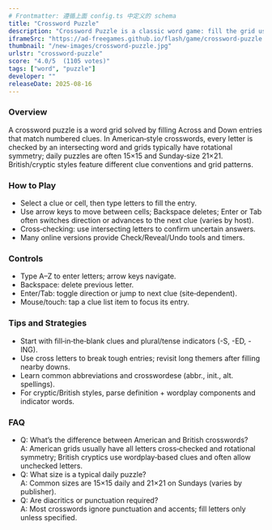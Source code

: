 ```yaml
---
# Frontmatter: 遵循上面 config.ts 中定义的 schema
title: "Crossword Puzzle"
description: "Crossword Puzzle is a classic word game: fill the grid using across and down clues to complete the puzzle."
iframeSrc: "https://ad-freegames.github.io/flash/game/crossword-puzzle.html"
thumbnail: "/new-images/crossword-puzzle.jpg"
urlstr: "crossword-puzzle"
score: "4.0/5  (1105 votes)"
tags: ["word", "puzzle"]
developer: ""
releaseDate: 2025-08-16
---
```



### Overview
A crossword puzzle is a word grid solved by filling Across and Down entries that match numbered clues. In American‑style crosswords, every letter is checked by an intersecting word and grids typically have rotational symmetry; daily puzzles are often 15×15 and Sunday‑size 21×21. British/cryptic styles feature different clue conventions and grid patterns. 

### How to Play
- Select a clue or cell, then type letters to fill the entry.  
- Use arrow keys to move between cells; Backspace deletes; Enter or Tab often switches direction or advances to the next clue (varies by host).  
- Cross‑checking: use intersecting letters to confirm uncertain answers.  
- Many online versions provide Check/Reveal/Undo tools and timers.  

### Controls
- Type A–Z to enter letters; arrow keys navigate.  
- Backspace: delete previous letter.  
- Enter/Tab: toggle direction or jump to next clue (site‑dependent).  
- Mouse/touch: tap a clue list item to focus its entry.  

### Tips and Strategies
- Start with fill‑in‑the‑blank clues and plural/tense indicators (-S, -ED, -ING).  
- Use cross letters to break tough entries; revisit long themers after filling nearby downs.  
- Learn common abbreviations and crosswordese (abbr., init., alt. spellings).  
- For cryptic/British styles, parse definition + wordplay components and indicator words.  

### FAQ
- Q: What’s the difference between American and British crosswords?  
  A: American grids usually have all letters cross‑checked and rotational symmetry; British cryptics use wordplay‑based clues and often allow unchecked letters.  
- Q: What size is a typical daily puzzle?  
  A: Common sizes are 15×15 daily and 21×21 on Sundays (varies by publisher).  
- Q: Are diacritics or punctuation required?  
  A: Most crosswords ignore punctuation and accents; fill letters only unless specified.  

